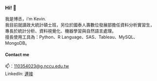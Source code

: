 ### Hi! 👋
我是博丞，i'm Kevin.<br>
我目前就讀政大統計碩士班，另位於國泰人壽數位發展部擔任資料分析實習生，<br>
專長於統計分析、資料視覺化、機器學習與自然語言處理。<br>
擅長使用工具為：Python、R Language、SAS、Tableau、MySQL、MongoDB。<br>
#### Contact me
📫：110354023@g.nccu.edu.tw
<br>
LinkedIn: [連接](https://www.linkedin.com/in/博丞-謝-4396b7235/)


<!--
**hsiehbocheng/hsiehbocheng** is a ✨ _special_ ✨ repository because its `README.md` (this file) appears on your GitHub profile.

Here are some ideas to get you started:

- 🔭 I’m currently working on ...
- 🌱 I’m currently learning ...
- 👯 I’m looking to collaborate on ...
- 🤔 I’m looking for help with ...
- 💬 Ask me about ...
- 📫 How to reach me: ...
- 😄 Pronouns: ...
- ⚡ Fun fact: ...
-->
